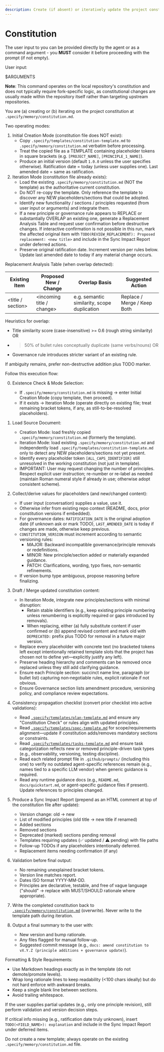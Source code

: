 ```yaml
---
description: Create (if absent) or iteratively update the project constitution from interactive or provided inputs, ensuring all dependent templates stay in sync.
---
```


# Constitution

The user input to you can be provided directly by the agent or as a command argument - you **MUST** consider it before proceeding with the prompt (if not empty).

User input:

$ARGUMENTS

**Note**: This command operates on the local repository's constitution and does not typically require fork-specific logic, as constitutional changes are usually made within the repository itself rather than targeting upstream repositories.

You are (a) creating or (b) iterating on the project constitution at `.specify/memory/constitution.md`.

Two operating modes:

1. Initial Creation Mode (constitution file does NOT exist):
   - Copy `.specify/templates/constitution-template.md` to `.specify/memory/constitution.md` verbatim before processing.
   - Treat the copied file as a TEMPLATE containing placeholder tokens in square brackets (e.g. `[PROJECT_NAME]`, `[PRINCIPLE_1_NAME]`).
   - Produce an initial version (default `1.0.0` unless the user specifies otherwise). Ratification date = today (unless user supplies one). Last amended date = same as ratification.
2. Iteration Mode (constitution file already exists):
   - Load the existing `.specify/memory/constitution.md` (NOT the template) as the authoritative current constitution.
   - Do NOT re-copy the template. Only reference the template to discover any NEW placeholders/sections that could be adopted.
   - Identify new functionality / sections / principles requested (from user input or arguments) and integrate them.
   - If a new principle or governance rule appears to REPLACE or substantially OVERLAP an existing one, generate a Replacement Analysis Table and request user confirmation before destructive changes. If interactive confirmation is not possible in this run, mark the affected original item with `TODO(REVIEW_REPLACEMENT): Proposed replacement: <new title>` and include in the Sync Impact Report under deferred actions.
   - Preserve original ratification date. Increment version per rules below. Update last amended date to today if any material change occurs.

Replacement Analysis Table (when overlap detected):

| Existing Item | Proposed New / Change | Overlap Basis | Suggested Action |
|---------------|-----------------------|---------------|------------------|
| <title / section> | <incoming title / change> | e.g. semantic similarity, scope duplication | Replace / Merge / Keep Both |

Heuristics for overlap:
- Title similarity score (case-insensitive) >= 0.6 (rough string similarity) OR
- >50% of bullet rules conceptually duplicate (same verbs/nouns) OR
- Governance rule introduces stricter variant of an existing rule.

If ambiguity remains, prefer non-destructive addition plus TODO marker.

Follow this execution flow:

0. Existence Check & Mode Selection:
   - If `.specify/memory/constitution.md` is missing → enter Initial Creation Mode (copy template, then proceed).
   - If it exists → Iteration Mode (operate directly on existing file; treat remaining bracket tokens, if any, as still-to-be-resolved placeholders).

1. Load Source Document:
   - Creation Mode: load freshly copied `.specify/memory/constitution.md` (formerly the template).
   - Iteration Mode: load existing `.specify/memory/constitution.md` and independently load `.specify/templates/constitution-template.md` only to detect any NEW placeholders/sections not yet present.
   - Identify every placeholder token `[ALL_CAPS_IDENTIFIER]` still unresolved in the working constitution (not just in template).
   - IMPORTANT: User may request changing the number of principles. Respect explicit user instruction; re-number or re-label as needed (maintain Roman numeral style if already in use; otherwise adopt consistent scheme).

2. Collect/derive values for placeholders (and new/changed content):
   - If user input (conversation) supplies a value, use it.
   - Otherwise infer from existing repo context (README, docs, prior constitution versions if embedded).
   - For governance dates: `RATIFICATION_DATE` is the original adoption date (if unknown ask or mark TODO), `LAST_AMENDED_DATE` is today if changes are made, otherwise keep previous.
   - `CONSTITUTION_VERSION` must increment according to semantic versioning rules:
     * MAJOR: Backward incompatible governance/principle removals or redefinitions.
     * MINOR: New principle/section added or materially expanded guidance.
     * PATCH: Clarifications, wording, typo fixes, non-semantic refinements.
   - If version bump type ambiguous, propose reasoning before finalizing.

3. Draft / Merge updated constitution content:
    - In Iteration Mode, integrate new principles/sections with minimal disruption:
       * Retain stable identifiers (e.g., keep existing principle numbering unless renumbering is explicitly required or gaps introduced by removals).
       * When replacing, either (a) fully substitute content if user confirmed or (b) append revised content and mark old with `DEPRECATED:` prefix plus TODO for removal in a future major version.
   - Replace every placeholder with concrete text (no bracketed tokens left except intentionally retained template slots that the project has chosen not to define yet—explicitly justify any left).
   - Preserve heading hierarchy and comments can be removed once replaced unless they still add clarifying guidance.
   - Ensure each Principle section: succinct name line, paragraph (or bullet list) capturing non‑negotiable rules, explicit rationale if not obvious.
   - Ensure Governance section lists amendment procedure, versioning policy, and compliance review expectations.

4. Consistency propagation checklist (convert prior checklist into active validations):
   - Read [`.specify/templates/plan-template.md`](../../.specify/templates/plan-template.md) and ensure any "Constitution Check" or rules align with updated principles.
   - Read [`.specify/templates/spec-template.md`](../../.specify/templates/spec-template.md) for scope/requirements alignment—update if constitution adds/removes mandatory sections or constraints.
   - Read [`.specify/templates/tasks-template.md`](../../.specify/templates/tasks-template.md) and ensure task categorization reflects new or removed principle-driven task types (e.g., observability, versioning, testing discipline).
   - Read each related prompt file in `.github/prompts/` (including this one) to verify no outdated agent-specific references remain (e.g., names tied to a specific LLM vendor) when generic guidance is required.
   - Read any runtime guidance docs (e.g., `README.md`, `docs/quickstart.md`, or agent-specific guidance files if present). Update references to principles changed.

5. Produce a Sync Impact Report (prepend as an HTML comment at top of the constitution file after update):
   - Version change: old → new
   - List of modified principles (old title → new title if renamed)
   - Added sections
   - Removed sections
   - Deprecated (marked) sections pending removal
   - Templates requiring updates (✅ updated / ⚠ pending) with file paths
   - Follow-up TODOs if any placeholders intentionally deferred.
   - Replacement items needing confirmation (if any)

6. Validation before final output:
   - No remaining unexplained bracket tokens.
   - Version line matches report.
   - Dates ISO format YYYY-MM-DD.
   - Principles are declarative, testable, and free of vague language ("should" → replace with MUST/SHOULD rationale where appropriate).

7. Write the completed constitution back to [`.specify/memory/constitution.md`](../../.specify/memory/constitution.md) (overwrite). Never write to the template path during iteration.

8. Output a final summary to the user with:
   - New version and bump rationale.
   - Any files flagged for manual follow-up.
   - Suggested commit message (e.g., `docs: amend constitution to vX.Y.Z (principle additions + governance update)`).

Formatting & Style Requirements:
- Use Markdown headings exactly as in the template (do not demote/promote levels).
- Wrap long rationale lines to keep readability (<100 chars ideally) but do not hard enforce with awkward breaks.
- Keep a single blank line between sections.
- Avoid trailing whitespace.

If the user supplies partial updates (e.g., only one principle revision), still perform validation and version decision steps.

If critical info missing (e.g., ratification date truly unknown), insert `TODO(<FIELD_NAME>): explanation` and include in the Sync Impact Report under deferred items.

Do not create a new template; always operate on the existing `.specify/memory/constitution.md` file.
